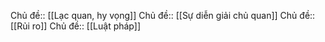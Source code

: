 Chủ đề:: [[Lạc quan, hy vọng]]
Chủ đề:: [[Sự diễn giải chủ quan]]
Chủ đề:: [[Rủi ro]]
Chủ đề:: [[Luật pháp]] 

